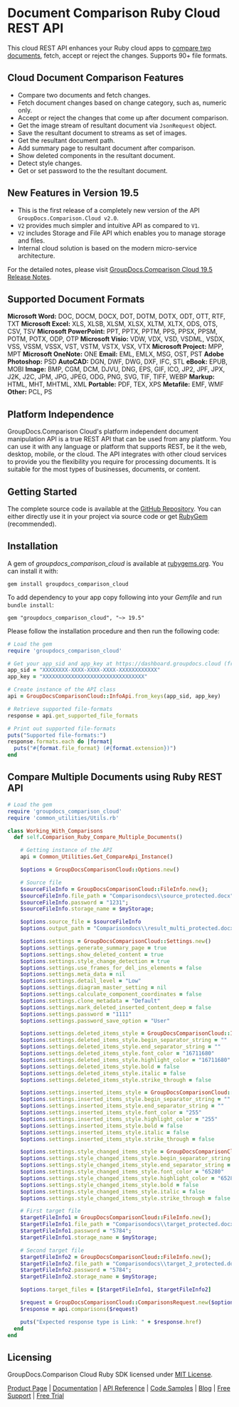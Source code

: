 # Document Comparison Ruby Cloud REST API

This cloud REST API enhances your Ruby cloud apps to [compare two documents](https://products.groupdocs.cloud/comparison/ruby), fetch, accept or reject the changes. Supports 90+ file formats.

## Cloud Document Comparison Features

- Compare two documents and fetch changes.
- Fetch document changes based on change category, such as, numeric only.
- Accept or reject the changes that come up after document comparison.
- Get the image stream of resultant document via `JsonRequest` object.
- Save the resultant document to streams as set of images.
- Get the resultant document path.
- Add summary page to resultant document after comparison.
- Show deleted components in the resultant document.
- Detect style changes.
- Get or set password to the the resultant document.

## New Features in Version 19.5

- This is the first release of a completely new version of the API `GroupDocs.Comparison.Cloud v2.0`.
- `V2` provides much simpler and intuitive API as compared to `V1`.
- `V2` includes Storage and File API which enables you to manage storage and files.
- Internal cloud solution is based on the modern micro-service architecture.

For the detailed notes, please visit [GroupDocs.Comparison Cloud 19.5 Release Notes](https://wiki.groupdocs.cloud/comparisoncloud/release-notes/2019/groupdocs-comparison-cloud-19-5-release-notes/).

## Supported Document Formats

**Microsoft Word:** DOC, DOCM, DOCX, DOT, DOTM, DOTX, ODT, OTT, RTF, TXT
**Microsoft Excel:** XLS, XLSB, XLSM, XLSX, XLTM, XLTX, ODS, OTS, CSV, TSV
**Microsoft PowerPoint:** PPT, PPTX, PPTM, PPS, PPSX, PPSM, POTM, POTX, ODP, OTP
**Microsoft Visio:** VDW, VDX, VSD, VSDML, VSDX, VSS, VSSM, VSSX, VST, VSTM, VSTX, VSX, VTX
**Microsoft Project:** MPP, MPT
**Microsoft OneNote:** ONE
**Email:** EML, EMLX, MSG, OST, PST
**Adobe Photoshop:** PSD
**AutoCAD:** DGN, DWF, DWG, DXF, IFC, STL
**eBook:** EPUB, MOBI
**Image:** BMP, CGM, DCM, DJVU, DNG, EPS, GIF, ICO, JP2, JPF, JPX, J2K, J2C, JPM, JPG, JPEG, ODG, PNG, SVG, TIF, TIFF, WEBP
**Markup:** HTML, MHT, MHTML, XML
**Portable:** PDF, TEX, XPS
**Metafile:** EMF, WMF
**Other:** PCL, PS

## Platform Independence

GroupDocs.Comparison Cloud's platform independent document manipulation API is a true REST API that can be used from any platform. You can use it with any language or platform that supports REST, be it the web, desktop, mobile, or the cloud. The API integrates with other cloud services to provide you the flexibility you require for processing documents. It is suitable for the most types of businesses, documents, or content.

## Getting Started

The complete source code is available at the [GitHub Repository](https://github.com/groupdocs-comparison-cloud/groupdocs-comparison-cloud-ruby). You can either directly use it in your project via source code or get [RubyGem](https://rubygems.org/gems/groupdocs_comparison_cloud) (recommended).

## Installation

A gem of *groupdocs_comparison_cloud* is available at [rubygems.org](https://rubygems.org/). You can install it with:

`gem install groupdocs_comparison_cloud`

To add dependency to your app copy following into your *Gemfile* and run `bundle install`:

`gem "groupdocs_comparison_cloud", "~> 19.5"`

Please follow the installation procedure and then run the following code:

```ruby
# Load the gem
require 'groupdocs_comparison_cloud'

# Get your app_sid and app_key at https://dashboard.groupdocs.cloud (free registration is required).
app_sid = "XXXXXXXX-XXXX-XXXX-XXXX-XXXXXXXXXXXX"
app_key = "XXXXXXXXXXXXXXXXXXXXXXXXXXXXXXXX"

# Create instance of the API class
api = GroupDocsComparisonCloud::InfoApi.from_keys(app_sid, app_key)

# Retrieve supported file-formats
response = api.get_supported_file_formats

# Print out supported file-formats
puts("Supported file-formats:")
response.formats.each do |format|
  puts("#{format.file_format} (#{format.extension})")
end
```

## Compare Multiple Documents using Ruby REST API

```ruby
# Load the gem
require 'groupdocs_comparison_cloud'
require 'common_utilities/Utils.rb'

class Working_With_Comparisons
  def self.Comparison_Ruby_Compare_Multiple_Documents()

    # Getting instance of the API
    api = Common_Utilities.Get_CompareApi_Instance()

    $options = GroupDocsComparisonCloud::Options.new()

    # Source file
    $sourceFileInfo = GroupDocsComparisonCloud::FileInfo.new();
    $sourceFileInfo.file_path = "Comparisondocs\\source_protected.docx";
    $sourceFileInfo.password = "1231";
    $sourceFileInfo.storage_name = $myStorage;

    $options.source_file = $sourceFileInfo
    $options.output_path = "Comparisondocs\\result_multi_protected.docx"

    $options.settings = GroupDocsComparisonCloud::Settings.new()
    $options.settings.generate_summary_page = true
    $options.settings.show_deleted_content = true
    $options.settings.style_change_detection = true
    $options.settings.use_frames_for_del_ins_elements = false
    $options.settings.meta_data = nil
    $options.settings.detail_level = "Low"
    $options.settings.diagram_master_setting = nil
    $options.settings.calculate_component_coordinates = false
    $options.settings.clone_metadata = "Default"
    $options.settings.mark_deleted_inserted_content_deep = false
    $options.settings.password = "1111"
    $options.settings.password_save_option = "User"

    $options.settings.deleted_items_style = GroupDocsComparisonCloud::ItemsStyle.new()
    $options.settings.deleted_items_style.begin_separator_string = ""
    $options.settings.deleted_items_style.end_separator_string = ""
    $options.settings.deleted_items_style.font_color = "16711680"
    $options.settings.deleted_items_style.highlight_color = "16711680"
    $options.settings.deleted_items_style.bold = false
    $options.settings.deleted_items_style.italic = false
    $options.settings.deleted_items_style.strike_through = false

    $options.settings.inserted_items_style = GroupDocsComparisonCloud::ItemsStyle.new()
    $options.settings.inserted_items_style.begin_separator_string = ""
    $options.settings.inserted_items_style.end_separator_string = ""
    $options.settings.inserted_items_style.font_color = "255"
    $options.settings.inserted_items_style.highlight_color = "255"
    $options.settings.inserted_items_style.bold = false
    $options.settings.inserted_items_style.italic = false
    $options.settings.inserted_items_style.strike_through = false

    $options.settings.style_changed_items_style = GroupDocsComparisonCloud::ItemsStyle.new()
    $options.settings.style_changed_items_style.begin_separator_string = ""
    $options.settings.style_changed_items_style.end_separator_string = ""
    $options.settings.style_changed_items_style.font_color = "65280"
    $options.settings.style_changed_items_style.highlight_color = "65280"
    $options.settings.style_changed_items_style.bold = false
    $options.settings.style_changed_items_style.italic = false
    $options.settings.style_changed_items_style.strike_through = false

    # First target file
    $targetFileInfo1 = GroupDocsComparisonCloud::FileInfo.new();
    $targetFileInfo1.file_path = "Comparisondocs\\target_protected.docx";
    $targetFileInfo1.password = "5784";
    $targetFileInfo1.storage_name = $myStorage;

    # Second target file
    $targetFileInfo2 = GroupDocsComparisonCloud::FileInfo.new();
    $targetFileInfo2.file_path = "Comparisondocs\\target_2_protected.docx";
    $targetFileInfo2.password = "5784";
    $targetFileInfo2.storage_name = $myStorage;

    $options.target_files = [$targetFileInfo1, $targetFileInfo2]

    $request = GroupDocsComparisonCloud::ComparisonsRequest.new($options)
    $response = api.comparisons($request)

    puts("Expected response type is Link: " + $response.href)
  end
end
```

## Licensing

GroupDocs.Comparison Cloud Ruby SDK licensed under [MIT License](https://github.com/groupdocs-comparison-cloud/groupdocs-comparison-cloud-ruby/blob/master/LICENSE).

[Product Page](https://products.groupdocs.cloud/comparison/ruby) | [Documentation](https://wiki.groupdocs.cloud/comparisoncloud/) | [API Reference](https://apireference.groupdocs.cloud/comparison/) | [Code Samples](https://github.com/groupdocs-comparison-cloud/groupdocs-comparison-cloud-ruby) | [Blog](https://blog.groupdocs.cloud/category/comparison/) | [Free Support](https://forum.groupdocs.cloud/c/comparison) | [Free Trial](https://dashboard.groupdocs.cloud/#/apps)
